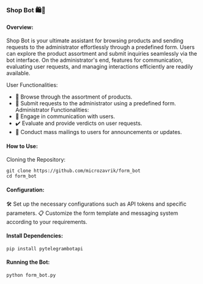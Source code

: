 ### Shop Bot 🛍️🤖

#### Overview:
Shop Bot is your ultimate assistant for browsing products and sending requests to the administrator effortlessly through a predefined form. Users can explore the product assortment and submit inquiries seamlessly via the bot interface. On the administrator's end, features for communication, evaluating user requests, and managing interactions efficiently are readily available.

User Functionalities:
- 🛒 Browse through the assortment of products.
- 📝 Submit requests to the administrator using a predefined form.
Administrator Functionalities:
- 💬 Engage in communication with users.
- ✔️ Evaluate and provide verdicts on user requests.
- 📣 Conduct mass mailings to users for announcements or updates.

#### How to Use:
Cloning the Repository:
```
git clone https://github.com/microzavrik/form_bot
cd form_bot
```

#### Configuration:
🛠️ Set up the necessary configurations such as API tokens and specific parameters.
📋 Customize the form template and messaging system according to your requirements.

#### Install Dependencies:
```
pip install pytelegrambotapi
```

#### Running the Bot:

```
python form_bot.py
```
